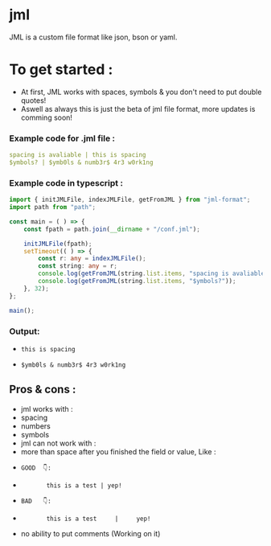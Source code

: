 # jml
JML is a custom file format like json, bson or yaml.

# To get started :
- At first, JML works with spaces, symbols & you don't need to put double quotes!
- Aswell as always this is just the beta of jml file format, more updates is comming soon!
### Example code for .jml file :
```yml
spacing is avaliable | this is spacing
$ymbols? | $ymb0ls & numb3r$ 4r3 w0rk1ng
```

### Example code in typescript :
```typescript
import { initJMLFile, indexJMLFile, getFromJML } from "jml-format";
import path from "path";

const main = ( ) => {
    const fpath = path.join(__dirname + "/conf.jml");

    initJMLFile(fpath);
    setTimeout(( ) => {
        const r: any = indexJMLFile();
        const string: any = r;
        console.log(getFromJML(string.list.items, "spacing is avaliable"));
        console.log(getFromJML(string.list.items, "$ymbols?"));
    }, 32);
};

main();
```

### Output:
-     this is spacing
-     $ymb0ls & numb3r$ 4r3 w0rk1ng

## Pros & cons :
- jml works with :
-   spacing
-   numbers
-   symbols
- jml can not work with :
-   more than space after you finished the field or value, Like :
-     GOOD  👇:
-            this is a test | yep!
-     BAD   👇:
-            this is a test     |     yep!
-   no ability to put comments (Working on it)